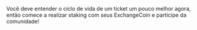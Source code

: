 Você deve entender o ciclo de vida de um ticket um pouco melhor agora, então comece a realizar staking com seus ExchangeCoin e participe da comunidade!
